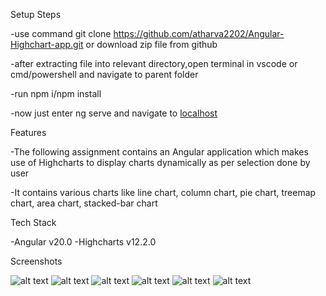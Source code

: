 Setup Steps

-use command git clone https://github.com/atharva2202/Angular-Highchart-app.git or download zip file from github

-after extracting file into relevant directory,open terminal in vscode or cmd/powershell and navigate to parent folder

-run npm i/npm install

-now just enter ng serve and navigate to [localhost](http://localhost:4200/)

Features

-The following assignment contains an Angular application which makes use of Highcharts to display charts dynamically as per selection done by user

-It contains various charts like line chart, column chart, pie chart, treemap chart, area chart, stacked-bar chart

Tech Stack

-Angular v20.0
-Highcharts v12.2.0

Screenshots

![alt text](image.png)
![alt text](image2.png)
![alt text](image3.png)
![alt text](image.png)
![alt text](image.png)
![alt text](image.png)
